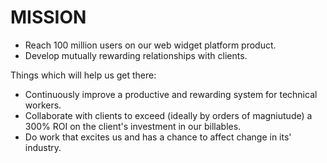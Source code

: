 
# MISSION

  * Reach 100 million users on our web widget platform product.
  * Develop mutually rewarding relationships with clients.

Things which will help us get there:

  * Continuously improve a productive and rewarding system for technical workers.
  * Collaborate with clients to exceed (ideally by orders of magniutude) a 300% ROI on the client's investment in our billables.
  * Do work that excites us and has a chance to affect change in its' industry.
